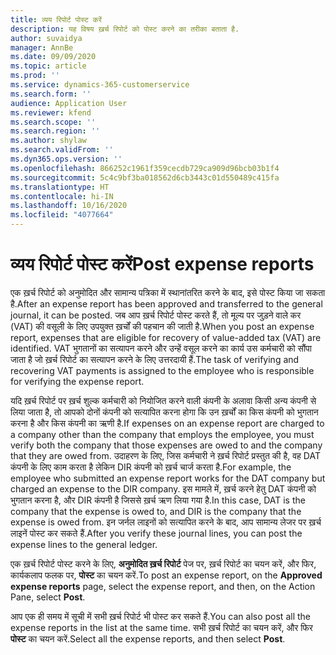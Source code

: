 ```yaml
---
title: व्यय रिपोर्ट पोस्ट करें
description: यह विषय ख़र्च रिपोर्ट को पोस्ट करने का तरीका बताता है.
author: suvaidya
manager: AnnBe
ms.date: 09/09/2020
ms.topic: article
ms.prod: ''
ms.service: dynamics-365-customerservice
ms.search.form: ''
audience: Application User
ms.reviewer: kfend
ms.search.scope: ''
ms.search.region: ''
ms.author: shylaw
ms.search.validFrom: ''
ms.dyn365.ops.version: ''
ms.openlocfilehash: 866252c1961f359cecdb729ca909d96bcb03b1f4
ms.sourcegitcommit: 5c4c9bf3ba018562d6cb3443c01d550489c415fa
ms.translationtype: HT
ms.contentlocale: hi-IN
ms.lasthandoff: 10/16/2020
ms.locfileid: "4077664"
---
```

# <a name="post-expense-reports"></a><span data-ttu-id="68c54-103">व्यय रिपोर्ट पोस्ट करें</span><span class="sxs-lookup"><span data-stu-id="68c54-103">Post expense reports</span></span>

<span data-ttu-id="68c54-104">एक ख़र्च रिपोर्ट को अनुमोदित और सामान्य पत्रिका में स्थानांतरित करने के बाद, इसे पोस्ट किया जा सकता है.</span><span class="sxs-lookup"><span data-stu-id="68c54-104">After an expense report has been approved and transferred to the general journal, it can be posted.</span></span> <span data-ttu-id="68c54-105">जब आप ख़र्च रिपोर्ट पोस्ट करते हैं, तो मूल्य पर जुड़ने वाले कर (VAT) की वसूली के लिए उपयुक्त ख़र्चों की पहचान की जाती है.</span><span class="sxs-lookup"><span data-stu-id="68c54-105">When you post an expense report, expenses that are eligible for recovery of value-added tax (VAT) are identified.</span></span> <span data-ttu-id="68c54-106">VAT भुगतानों का सत्यापन करने और उन्हें वसूल करने का कार्य उस कर्मचारी को सौंपा जाता है जो ख़र्च रिपोर्ट का सत्यापन करने के लिए उत्तरदायी हैं.</span><span class="sxs-lookup"><span data-stu-id="68c54-106">The task of verifying and recovering VAT payments is assigned to the employee who is responsible for verifying the expense report.</span></span>

<span data-ttu-id="68c54-107">यदि ख़र्च रिपोर्ट पर ख़र्च शुल्क कर्मचारी को नियोजित करने वाली कंपनी के अलावा किसी अन्य कंपनी से लिया जाता है, तो आपको दोनों कंपनी को सत्यापित करना होगा कि उन ख़र्चों का किस कंपनी को भुगतान करना है और किस कंपनी का ऋणी है.</span><span class="sxs-lookup"><span data-stu-id="68c54-107">If expenses on an expense report are charged to a company other than the company that employs the employee, you must verify both the company that those expenses are owed to and the company that they are owed from.</span></span> <span data-ttu-id="68c54-108">उदाहरण के लिए, जिस कर्मचारी ने ख़र्च रिपोर्ट प्रस्तुत की है, वह DAT कंपनी के लिए काम करता है लेकिन DIR कंपनी को ख़र्च चार्ज करता है.</span><span class="sxs-lookup"><span data-stu-id="68c54-108">For example, the employee who submitted an expense report works for the DAT company but charged an expense to the DIR company.</span></span> <span data-ttu-id="68c54-109">इस मामले में, ख़र्च करने हेतु DAT कंपनी को भुगतान करना है, और DIR कंपनी है जिससे ख़र्च ऋण लिया गया है.</span><span class="sxs-lookup"><span data-stu-id="68c54-109">In this case, DAT is the company that the expense is owed to, and DIR is the company that the expense is owed from.</span></span> <span data-ttu-id="68c54-110">इन जर्नल लाइनों को सत्यापित करने के बाद, आप सामान्य लेजर पर ख़र्च लाइनें पोस्ट कर सकते हैं.</span><span class="sxs-lookup"><span data-stu-id="68c54-110">After you verify these journal lines, you can post the expense lines to the general ledger.</span></span>

<span data-ttu-id="68c54-111">एक ख़र्च रिपोर्ट पोस्ट करने के लिए, **अनुमोदित ख़र्च रिपोर्ट** पेज पर, ख़र्च रिपोर्ट का चयन करें, और फिर, कार्यकलाप फलक पर, **पोस्ट** का चयन करें.</span><span class="sxs-lookup"><span data-stu-id="68c54-111">To post an expense report, on the **Approved expense reports** page, select the expense report, and then, on the Action Pane, select **Post**.</span></span>

<span data-ttu-id="68c54-112">आप एक ही समय में सूची में सभी ख़र्च रिपोर्ट भी पोस्ट कर सकते हैं.</span><span class="sxs-lookup"><span data-stu-id="68c54-112">You can also post all the expense reports in the list at the same time.</span></span> <span data-ttu-id="68c54-113">सभी ख़र्च रिपोर्ट का चयन करें, और फिर **पोस्ट** का चयन करें.</span><span class="sxs-lookup"><span data-stu-id="68c54-113">Select all the expense reports, and then select **Post**.</span></span>
